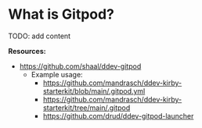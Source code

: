 # What is Gitpod?

TODO: add content

<TwoClickYoutubePrivacy videoId="Kx5nnuEUsiY" />

**Resources:**

- https://github.com/shaal/ddev-gitpod
  - Example usage:
    - https://github.com/mandrasch/ddev-kirby-starterkit/blob/main/.gitpod.yml
    - https://github.com/mandrasch/ddev-kirby-starterkit/tree/main/.gitpod
    - https://github.com/drud/ddev-gitpod-launcher
